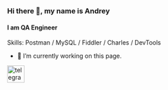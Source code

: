 ### Hi there 👋, my name is Andrey
#### I am QA Engineer

Skills: Postman / MySQL / Fiddler / Charles / DevTools

- 🔭 I’m currently working on this page. 


[<img src='https://cdn.jsdelivr.net/npm/simple-icons@3.0.1/icons/telegram.svg' alt='telegram' height='40'>](https://t.me/Anganum)  


